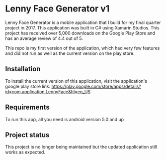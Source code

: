 # Lenny Face Generator v1
Lenny Face Generator is a mobile application that I build for my final quarter project in 2017. This application was built in C# using Xamarin Studios. This project has received over 5,000 downloads on the Google Play Store and has an average review of 4.4 out of 5. 

This repo is my first version of the application, which had very few features and did not run as well as the current version on the play store.

## Installation
To install the current version of this application, visit the application's google play store link: https://play.google.com/store/apps/details?id=com.application.LennyFace&hl=en_US

## Requirements
To run this app, all you need is android version 5.0 and up

## Project status
This project is no longer being maintained but the updated application still works as expected.

